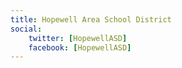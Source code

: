 ```yaml
---
title: Hopewell Area School District
social:
    twitter: [HopewellASD]
    facebook: [HopewellASD]
---
```

